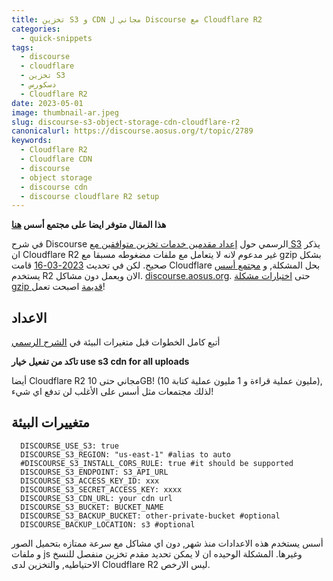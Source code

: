 ```yaml
---
title: تخزين S3 و CDN مجاني ل Discourse مع Cloudflare R2
categories:
  - quick-snippets
tags:
  - discourse
  - cloudflare
  - تخزين S3
  - دسكورس
  - Cloudflare R2
date: 2023-05-01
image: thumbnail-ar.jpeg
slug: discourse-s3-object-storage-cdn-cloudflare-r2
canonicalurl: https://discourse.aosus.org/t/topic/2789
keywords:
  - Cloudflare R2
  - Cloudflare CDN
  - discourse
  - object storage
  - discourse cdn
  - discourse cloudflare R2 setup
---
```


**هذا المقال متوفر ايضا على مجتمع أسس [هنا](https://discourse.aosus.org/t/topic/2789)**

في شرح Discourse الرسمي حول [إعداد مقدمين خدمات تخزين متوافقين مع S3](https://meta.discourse.org/t/configure-an-s3-compatible-object-storage-provider-for-uploads/148916) يذكر ان Cloudflare R2 غير مدعوم لانه لا يتعامل مع ملفات مضغوطه مسبقا مع gzip بشكل صحيح.
لكن في تحديث [2023-03-16](https://developers.cloudflare.com/r2/reference/changelog/#2023-03-16) قامت Cloudflare بحل المشكلة, و [مجتمع أسس](https://aosus.org) يستخدم R2 الان ويعمل دون مشاكل. [discourse.aosus.org](https://discourse.aosus.org).
حتى [اختبارات مشكلة gzip قديمة](https://gist.github.com/csuhta/0001d1bb74200412bc1d7f9e11ec4ea5) اصبحت تعمل!

## الاعداد
أتبع كامل الخطوات قبل متغيرات البيئة في [الشرح الرسمي](https://meta.discourse.org/t/configure-an-s3-compatible-object-storage-provider-for-uploads/148916)

**تاكد من تفعيل خيار use s3 cdn for all uploads**

أيضا Cloudflare R2 مجاني حتى 10GB! (10 مليون عملية قراءة و 1 مليون عملية كتابة), لذلك مجتمعات مثل أسس على الأغلب لن تدفع اي شيء!

## متغييرات البيئة

```
  DISCOURSE_USE_S3: true
  DISCOURSE_S3_REGION: "us-east-1" #alias to auto
  #DISCOURSE_S3_INSTALL_CORS_RULE: true #it should be supported
  DISCOURSE_S3_ENDPOINT: S3_API_URL
  DISCOURSE_S3_ACCESS_KEY_ID: xxx
  DISCOURSE_S3_SECRET_ACCESS_KEY: xxxx
  DISCOURSE_S3_CDN_URL: your cdn url
  DISCOURSE_S3_BUCKET: BUCKET_NAME
  DISCOURSE_S3_BACKUP_BUCKET: other-private-bucket #optional
  DISCOURSE_BACKUP_LOCATION: s3 #optional
```

أسس يستخدم هذه الاعدادات منذ شهر, دون اي مشاكل مع سرعة ممتازه بتحميل الصور و ملفات js وغيرها.
المشكلة الوحيده ان لا يمكن تحديد مقدم تخزين منفصل للنسخ الاحتياطيه, والتخزين لدى Cloudflare R2 ليس الارخص.